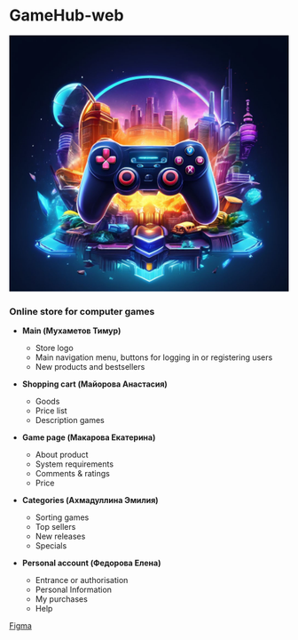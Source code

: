 # GameHub-web

![Logo Image](gamehub.jpeg)

### Online store for computer games

- **Main (Мухаметов Тимур)**

  - Store logo
  - Main navigation menu, buttons for logging in or registering users
  - New products and bestsellers

- **Shopping cart (Майорова Анастасия)**

  - Goods
  - Price list
  - Description games

- **Game page (Макарова Екатерина)**

  - About product
  - System requirements
  - Comments & ratings
  - Price

- **Categories (Ахмадуллина Эмилия)**

  - Sorting games
  - Top sellers
  - New releases
  - Specials

- **Personal account (Федорова Елена)**
  - Entrance or authorisation
  - Personal Information
  - My purchases
  - Help

[Figma](https://www.figma.com/file/qURRXeUGf5GBGJcVyZkoyr/main_sheet?type=design&node-id=0%3A1&mode=design&t=2EXSWHVVS405mJid-1)
